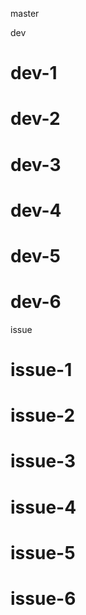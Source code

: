 master

dev
# dev-1
# dev-2
# dev-3
# dev-4
# dev-5
# dev-6

issue
# issue-1
# issue-2
# issue-3
# issue-4
# issue-5
# issue-6
